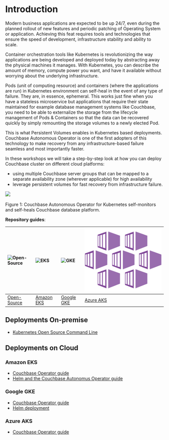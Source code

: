 # Introduction

Modern business applications are expected to be up 24/7, even during the planned rollout of new features and periodic patching of Operating System or application. Achieving this feat requires tools and technologies that ensure the speed of development, infrastructure stability and ability to scale.

Container orchestration tools like Kubernetes is revolutionizing the way applications are being developed and deployed today by abstracting away the physical machines it manages. With Kubernetes, you can describe the amount of memory, compute power you want, and have it available without worrying about the underlying infrastructure.

Pods (unit of computing resource) and containers (where the applications are run) in Kubernetes environment can self-heal in the event of any type of failure. They are, in essence, ephemeral. This works just fine when you have a stateless microservice but applications that require their state maintained for example database management systems like Couchbase, you need to be able to externalize the storage from the lifecycle management of Pods & Containers so that the data can be recovered quickly by simply remounting the storage volumes to a newly elected Pod.

This is what Persistent Volumes enables in Kubernetes based deployments. Couchbase Autonomous Operator is one of the first adopters of this technology to make recovery from any infrastructure-based failure seamless and most importantly faster.

In these workshops we will take a step-by-step look at how you can deploy Couchbase cluster on different cloud platforms:
* using multiple Couchbase server groups that can be mapped to a separate availability zone (wherever applicable) for high availability
* leverage persistent volumes for fast recovery from infrastructure failure.

![](https://blog.couchbase.com/wp-content/uploads/2019/04/K8-Animation.gif)

Figure 1: Couchbase Autonomous Operator for Kubernetes self-monitors and self-heals Couchbase database platform.


**Repository guides**:

|![Open-Source](assets/on-premise.png)|![EKS](assets/eks.png)|![GKE](assets/gke.png)|![AKS](assets/aks.png)|
| :--- | :--- | :--- | :--- |
| [Open-Source](opensrc-k8s) | [Amazon EKS](eks) | [Google GKE](gke) | [Azure AKS](aks) |


## Deployments On-premise
* [Kubernetes Open Source Command Line](opensrc-k8s)

## Deployments on Cloud

### Amazon EKS

* [Couchbase Operator guide](eks)
* [Helm and the Couchbase Autonomus Operator guide](eks/helm-guide)

### Google GKE

* [Couchbase Operator guide](gke/cb-operator-guide)
* [Helm deployment](gke/helm-guide)

### Azure AKS

* [Couchbase Operator guide](aks)
